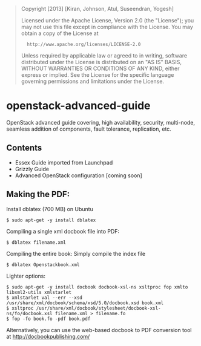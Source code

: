> Copyright [2013] [Kiran, Johnson, Atul, Suseendran, Yogesh]
>
>   Licensed under the Apache License, Version 2.0 (the "License");
>   you may not use this file except in compliance with the License.
>   You may obtain a copy of the License at
>
>       http://www.apache.org/licenses/LICENSE-2.0
>
>   Unless required by applicable law or agreed to in writing, software
>   distributed under the License is distributed on an "AS IS" BASIS,
>   WITHOUT WARRANTIES OR CONDITIONS OF ANY KIND, either express or implied.
>   See the License for the specific language governing permissions and
>   limitations under the License.


openstack-advanced-guide
========================

OpenStack advanced guide covering, high availability, security, multi-node, seamless addition of components, fault tolerance, replication, etc.

Contents
--------
* Essex Guide imported from Launchpad 
* Grizzly Guide
* Advanced OpenStack configuration [coming soon]

Making the PDF:
---------------

Install dblatex (700 MB) on Ubuntu

    $ sudo apt-get -y install dblatex

Compiling a single xml docbook file into PDF:

    $ dblatex filename.xml

Compiling the entire book: Simply compile the index file

    $ dblatex Openstackbook.xml

Lighter options:
 
    $ sudo apt-get -y install docbook docbook-xsl-ns xsltproc fop xmlto libxml2-utils xmlstarlet
    $ xmlstarlet val --err --xsd /usr/share/xml/docbook/schema/xsd/5.0/docbook.xsd book.xml
    $ xsltproc /usr/share/xml/docbook/stylesheet/docbook-xsl-ns/fo/docbook.xsl filename.xml > filename.fo
    $ fop -fo book.fo -pdf book.pdf

Alternatively, you can use the web-based docbook to PDF conversion tool at http://docbookpublishing.com/


